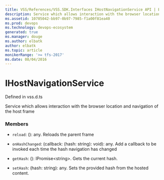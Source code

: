 ```yaml
---
title: VSS/References/VSS.SDK.Interfaces IHostNavigationService API | Extensions for Azure DevOps Services
description: Service which allows interaction with the browser location and navigation of the host frame
ms.assetid: 10705042-bb97-0b97-7985-f1a00f81ea40
ms.prod: devops
ms.technology: devops-ecosystem
generated: true
ms.manager: douge
ms.author: elbatk
author: elbatk
ms.topic: article
monikerRange: '>= tfs-2017'
ms.date: 08/04/2016
---
```


# IHostNavigationService

Defined in vss.d.ts


Service which allows interaction with the browser location and navigation of the host frame 

### Members

* `reload`: (): any. Reloads the parent frame

* `onHashChanged`: (callback: (hash: string): void): any. Add a callback to be invoked each time the hash navigation has changed

* `getHash`: (): IPromise&lt;string&gt;. Gets the current hash.

* `setHash`: (hash: string): any. Sets the provided hash from the hosted content.

